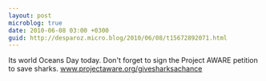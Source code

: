 ```yaml
---
layout: post
microblog: true
date: 2010-06-08 03:00 +0300
guid: http://desparoz.micro.blog/2010/06/08/t15672892071.html
---
```

Its world Oceans Day today. Don't forget to sign the Project AWARE petition to save sharks. www.projectaware.org/givesharksachance
